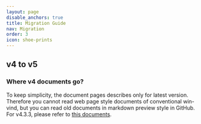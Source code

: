```yaml
---
layout: page
disable_anchors: true
title: Migration Guide
nav: Migration
order: 3
icon: shoe-prints
---
```


## v4 to v5

### Where v4 documents go?
To keep simplicity, the document pages describes only for latest version.
Therefore you cannot read web page style documents of conventional win-vind, but you can read old documents in markdown preview style in GitHub.  
For v4.3.3, please refer to [this documents](https://github.com/pit-ray/win-vind/blob/v4.3.3/docs/cheat_sheet/index.md).
